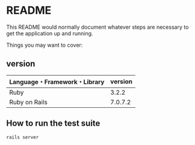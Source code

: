 # README

This README would normally document whatever steps are necessary to get the
application up and running.

Things you may want to cover:

## version

| Language・Framework・Library | version |
----|---- 
| Ruby | 3.2.2 |
| Ruby on Rails | 7.0.7.2 |

## How to run the test suite

```
rails server
```
